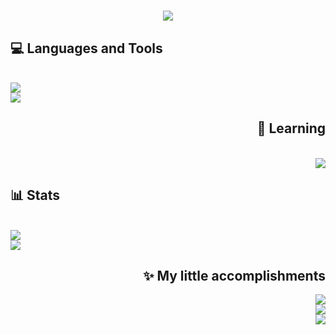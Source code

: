 <h1 align="center">
    <img src="https://readme-typing-svg.herokuapp.com?font=Caveat&size=30&color=8500F7&center=true&multiline=true&width=500&height=100&lines=%F0%9F%91%8BHi%2C+I'm+PerSki;%F0%9F%92%BBCS+Student+%26+Lover" />
</h1>

<h2 align="left">💻 Languages and Tools</h2>
<br>
<div align="left">
    <img src="https://skillicons.dev/icons?i=py,flask,html,css,bootstrap,linux" /> <br>
    <img src="https://skillicons.dev/icons?i=ae,pr,visualstudio,vscode,pycharm,clion" /> <br>
</div>

<h2 align="right">📖 Learning</h2>
<br>
<div align="right">
    <img src="https://skillicons.dev/icons?i=c,cpp,bash,vim" /> <br>
</div>

<h2 align="left">📊 Stats</h2>
<br>
<div align="left">
    <img src="https://github-readme-stats.vercel.app/api?username=xperski&show_icons=true&theme=midnight-purple&hide=issues,contribs&hide_rank=true" />
    <br>
    <img src="https://github-readme-stats.vercel.app/api/top-langs/?username=xperski&size_weight=1&count_weight=0&theme=midnight-purple&langs_count=4&layout=compact" />
</div>

<h2 align="right">✨ My little accomplishments</h2>
<div align="right">
    <a href="https://github.com/xPerSki/N5-Quizzler"><img src="https://github-readme-stats.vercel.app/api/pin/?username=xperski&show_owner=true&repo=N5-Quizzler&theme=midnight-purple" /></a>
    <br>
    <a href="https://github.com/xPerSki/ManyManyRooms"><img src="https://github-readme-stats.vercel.app/api/pin/?username=xperski&show_owner=true&repo=ManyManyRooms&theme=midnight-purple" /></a>
    <br>
    <a href="https://github.com/xPerSki/LaunchPad"><img src="https://github-readme-stats.vercel.app/api/pin/?username=xperski&show_owner=true&repo=LaunchPad&theme=midnight-purple" /></a>
</div>
